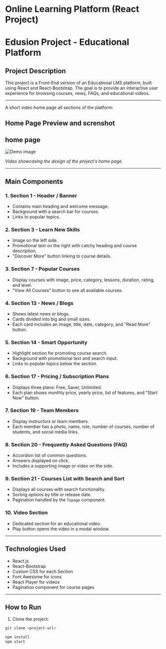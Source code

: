 # Online Learning Platform (React Project)

# Edusion Project - Educational Platform

## Project Description
This project is a Front-End version of an Educational LMS platform, built using React and React-Bootstrap. The goal is to provide an interactive user experience for browsing courses, news, FAQs, and educational videos.

---
A short video home page all sections of the platform:
## Home Page Preview and screnshot

## home page
![Demo image ](/public/image/Screenshot%20(107).png)

*Video showcasing the design of the project's home page.*

---

## Main Components

### 1. Section 1 - Header / Banner
- Contains main heading and welcome message.  
- Background with a search bar for courses.  
- Links to popular topics.

### 2. Section 3 - Learn New Skills
- Image on the left side.  
- Promotional text on the right with catchy heading and course description.  
- "Discover More" button linking to course details.

### 3. Section 7 - Popular Courses
- Display courses with image, price, category, lessons, duration, rating, and level.  
- "View All Courses" button to see all available courses.

### 4. Section 13 - News / Blogs
- Shows latest news or blogs.  
- Cards divided into big and small sizes.  
- Each card includes an image, title, date, category, and "Read More" button.

### 5. Section 14 - Smart Opportunity
- Highlight section for promoting course search.  
- Background with promotional text and search input.  
- Links to popular topics below the section.

### 6. Section 17 - Pricing / Subscription Plans
- Displays three plans: Free, Saver, Unlimited.  
- Each plan shows monthly price, yearly price, list of features, and "Start Now" button.

### 7. Section 19 - Team Members
- Display instructors or team members.  
- Each member has a photo, name, role, number of courses, number of students, and social media links.

### 8. Section 20 - Frequently Asked Questions (FAQ)
- Accordion list of common questions.  
- Answers displayed on click.  
- Includes a supporting image or video on the side.

### 9. Section 21 - Courses List with Search and Sort
- Displays all courses with search functionality.  
- Sorting options by title or release date.  
- Pagination handled by the `Topage` component.

### 10. Video Section
- Dedicated section for an educational video.  
- Play button opens the video in a modal window.

---

## Technologies Used
- React.js  
- React-Bootstrap  
- Custom CSS for each Section  
- Font Awesome for icons  
- React Player for videos  
- Pagination component for course pages  

---

## How to Run
1. Clone the project:
```bash
git clone <project-url>

npm install
npm start
